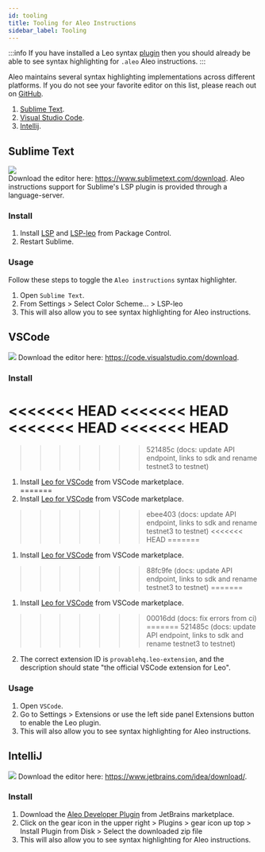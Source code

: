 ```yaml
---
id: tooling
title: Tooling for Aleo Instructions
sidebar_label: Tooling
---
```


:::info
If you have installed a Leo syntax [plugin](../leo/06_tooling.md) 
then you should already be able to see syntax highlighting for `.aleo` Aleo instructions.
:::

Aleo maintains several syntax highlighting implementations across different platforms. If you do not see your favorite editor on this list, please reach out on [GitHub](https://github.com/provablehq/welcome/issues/new).

1. [Sublime Text](#sublime-text).
2. [Visual Studio Code](#vscode).
3. [Intellij](#intellij).

## Sublime Text

![](./images/sublime.png)  
Download the editor here: https://www.sublimetext.com/download.
Aleo instructions support for Sublime's LSP plugin is provided through a language-server.

### Install

1. Install [LSP](https://packagecontrol.io/packages/LSP) and [LSP-leo](https://packagecontrol.io/packages/LSP-leo) from Package Control.
2. Restart Sublime.

### Usage

Follow these steps to toggle the `Aleo instructions` syntax highlighter.

1. Open `Sublime Text`.
2. From Settings > Select Color Scheme... > LSP-leo
3. This will also allow you to see syntax highlighting for Aleo instructions. 

## VSCode

![](./images/vscode.png)
Download the editor here: https://code.visualstudio.com/download.

### Install

<<<<<<< HEAD
<<<<<<< HEAD
<<<<<<< HEAD
<<<<<<< HEAD
=======
>>>>>>> 521485c (docs: update API endpoint, links to sdk and rename testnet3 to testnet)
1. Install [Leo for VSCode](https://marketplace.visualstudio.com/items?itemName=aleohq.leo-extension) from VSCode marketplace.   
=======
1. Install [Leo for VSCode](https://marketplace.visualstudio.com/items?itemName=provablehq.leo-extension) from VSCode marketplace.   
>>>>>>> ebee403 (docs: update API endpoint, links to sdk and rename testnet3 to testnet)
<<<<<<< HEAD
=======
1. Install [Leo for VSCode](https://marketplace.visualstudio.com/items?itemName=provablehq.leo-extension) from VSCode marketplace.   
>>>>>>> 88fc9fe (docs: update API endpoint, links to sdk and rename testnet3 to testnet)
=======
1. Install [Leo for VSCode](https://marketplace.visualstudio.com/items?itemName=aleohq.leo-extension) from VSCode marketplace.   
>>>>>>> 00016dd (docs: fix errors from ci)
=======
>>>>>>> 521485c (docs: update API endpoint, links to sdk and rename testnet3 to testnet)
2. The correct extension ID is `provablehq.leo-extension`, and the description should state "the official VSCode extension for Leo".

### Usage

1. Open `VSCode`.
2. Go to Settings > Extensions or use the left side panel Extensions button to enable the Leo plugin.
3. This will also allow you to see syntax highlighting for Aleo instructions. 

## IntelliJ

![](./images/intellij.png)
Download the editor here: https://www.jetbrains.com/idea/download/.

### Install

1. Download the [Aleo Developer Plugin](https://plugins.jetbrains.com/plugin/19890-aleo-developer) from JetBrains marketplace.
2. Click on the gear icon in the upper right > Plugins > gear icon up top > Install Plugin from Disk > Select the downloaded zip file
3. This will also allow you to see syntax highlighting for Aleo instructions. 